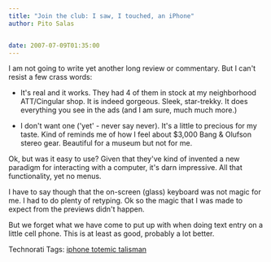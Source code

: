 ```yaml
---
title: "Join the club: I saw, I touched, an iPhone"
author: Pito Salas


date: 2007-07-09T01:35:00
---
```




I am not going to write yet another long review or commentary. But I can't
resist a few crass words:

  * It's real and it works. They had 4 of them in stock at my neighborhood ATT/Cingular shop. It is indeed gorgeous. Sleek, star-trekky. It does everything you see in the ads (and I am sure, much much more.)

  * I don't want one ('yet' - never say never). It's a little to precious for my taste. Kind of reminds me of how I feel about $3,000 Bang & Olufson stereo gear. Beautiful for a museum but not for me.

Ok, but was it easy to use? Given that they've kind of invented a new paradigm
for interacting with a computer, it's darn impressive. All that functionality,
yet no menus.

I have to say though that the on-screen (glass) keyboard was not magic for me.
I had to do plenty of retyping. Ok so the magic that I was made to expect from
the previews didn't happen.

But we forget what we have come to put up with when doing text entry on a
little cell phone. This is at least as good, probably a lot better.

Technorati Tags: [iphone totemic
talisman](<http://technorati.com/tag/iphone%20totemic%20talisman>)


